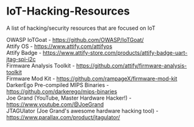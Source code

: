 # IoT-Hacking-Resources
A list of hacking/security resources that are focused on IoT


OWASP IoTGoat - https://github.com/OWASP/IoTGoat/ <br>
Attify OS - https://www.attify.com/attifyos <br>
Attify Badge - https://www.attify-store.com/products/attify-badge-uart-jtag-spi-i2c <br>
Firmware Analysis Toolkit - https://github.com/attify/firmware-analysis-toolkit <br>
Firmware Mod Kit - https://github.com/rampageX/firmware-mod-kit <br>
DarkerEgo Pre-compiled MIPS Binaries - https://github.com/darkerego/mips-binaries <br>
Joe Grand (YouTube, Master Hardware Hacker!) - https://www.youtube.com/@JoeGrand <br>
JTAGUlator (Joe Grand's awesome hardware hacking tool) - https://www.parallax.com/product/jtagulator/ <br>
